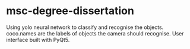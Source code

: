 # msc-degree-dissertation

Using yolo neural network to classify and recognise the objects. coco.names are the labels of objects the camera should recognise. User interface built with PyQt5.
